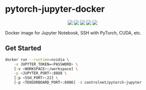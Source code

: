 # pytorch-jupyter-docker

<div align="center">
    <img src="https://img.shields.io/github/stars/ControlNet/pytorch-jupyter-docker?style=flat-square">
    <img src="https://img.shields.io/github/forks/ControlNet/pytorch-jupyter-docker?style=flat-square">
    <a href="https://github.com/ControlNet/pytorch-jupyter-docker/issues"><img src="https://img.shields.io/github/issues/ControlNet/pytorch-jupyter-docker?style=flat-square"></a>
    <img src="https://img.shields.io/github/license/ControlNet/pytorch-jupyter-docker?style=flat-square">
    <a href="https://hub.docker.com/r/controlnet/pytorch-jupyter">
        <img src="https://img.shields.io/docker/image-size/controlnet/pytorch-jupyter?style=flat-square&logo=docker&label=Docker">
    </a>
</div>

Docker image for Jupyter Notebook, SSH with PyTorch, CUDA, etc.


## Get Started
```bash
docker run --runtime=nvidia \
    -e JUPYTER_TOKEN=<PASSWORD> \ 
    [-v <WORKSPACE>:/workspace] \
    -p <JUPYTER_PORT>:8888 \
    [-p <SSH_PORT>:22] \
    [-p <TENSORBOARD_PORT>:6006] -d controlnet/pytorch-jupyter
```
